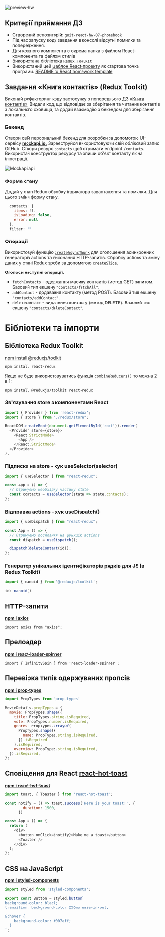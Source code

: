![preview-hw](/preview.jpg)

## Критерії приймання ДЗ
- Створений репозиторій: `goit-react-hw-07-phonebook`
- Під час запуску коду завдання в консолі відсутні помилки та попередження.
- Для кожного компонента є окрема папка з файлом React-компонента та файлом стилів
- Використана бібліотека [`Redux Toolkit`](https://redux-toolkit.js.org/)
- Використаний цей
[шаблон React-проекту](https://github.com/goitacademy/react-homework-template#readme)
як стартова точка програми. [README to React homework template](/README.template.md)

## Завдання «Книга контактів» (Redux Toolkit)
Виконай рефакторинг коду застосунку з попереднього ДЗ [«Книга контактів»](https://github.com/Tasitaforme/goit-react-hw-06-phonebook). Видали код, що відповідає за зберігання та читання контактів з локального сховища, та додай взаємодію з бекендом для зберігання контактів.


### Бекенд
Створи свій персональний бекенд для розробки за допомогою UI-сервісу [**mockapi.io.**](https://mockapi.io/) Зареєструйся використовуючи свій обліковий запис GitHub. Створи ресурс `contacts` щоб отримати endpoint `/contacts`. Використай конструктор ресурсу та опиши об'єкт контакту як на ілюстрації.

<img src="./api.png" alt="Mockapi api" max-width="400" />

### Форма стану
Додай у стан Redux обробку індикатора завантаження та помилки. Для цього зміни форму стану.

```js
  contacts: {
    items: [],
    isLoading: false,
    error: null
  },
  filter: ""
```

### Операції
Використовуй функцію [`createAsyncThunk`](https://redux-toolkit.js.org/api/createAsyncThunk) для оголошення асинхронних генераторів actions та виконання HTTP-запитів. Обробку actions  та зміну даних у стані Redux зроби за допомогою [`createSlice`](https://redux-toolkit.js.org/api/createSlice).

**Оголоси наступні операції:**

- `fetchContacts` - одержання масиву контактів (метод GET) запитом. Базовий тип екшену `"contacts/fetchAll"`.
- `addContact` - додавання контакту (метод POST). Базовий тип екшену `"contacts/addContact"`.
- `deleteContact` - видалення контакту (метод DELETE). Базовий тип екшену `"contacts/deleteContact"`.

# Бібліотеки та імпорти

## Бібліотека Redux Toolkit
[npm install @reduxjs/toolkit](https://redux-toolkit.js.org/introduction/getting-started)

`npm install react-redux`

Якщо не буде використовуватись функція `combineReducers()` то можна 2 в 1:

`npm install @reduxjs/toolkit react-redux`


### Зв'язування store з компонентами React
```js
import { Provider } from 'react-redux';
import { store } from "./redux/store";

ReactDOM.createRoot(document.getElementById('root')).render(
  <Provider store={store}>
    <React.StrictMode>
      <App />
    </React.StrictMode>
  </Provider>
);
```
### Підписка на store - хук useSelector(selector)
```js
import { useSelector } from "react-redux";

const App = () => {
  // Отримуємо необхідну частину state
  const contacts = useSelector(state => state.contacts);
};
```
### Відправка actions - хук useDispatch()

```js
import { useDispatch } from "react-redux";

const App = () => {
  // Отримуємо посилання на функцію actions
  const dispatch = useDispatch();

  dispatch(deleteСontact(id));
};
```

### Генератор унікальних ідентифікаторів рядків для JS (в Redux Toolkit)

```js
import { nanoid } from '@reduxjs/toolkit';

id: nanoid()
```

## HTTP-запити 
[**npm i axios**](https://axios-http.com/)

`import axios from "axios";`

## Прелоадер
[**npm i  react-loader-spinner**](https://mhnpd.github.io/react-loader-spinner/)

`import { InfinitySpin } from 'react-loader-spinner';`


## Перевірка типів одержуваних пропсів
[**npm i prop-types**](https://www.npmjs.com/package/prop-types)

```js
import PropTypes from 'prop-types'

MovieDetails.propTypes = {
  movie: PropTypes.shape({
    title: PropTypes.string.isRequired,
    vote: PropTypes.number.isRequired,
    genres: PropTypes.arrayOf(
      PropTypes.shape({
        name: PropTypes.string.isRequired,
      }).isRequired
    ).isRequired,
    overview: PropTypes.string.isRequired,
  }).isRequired,
};
```

## Cповіщення для React [react-hot-toast](https://react-hot-toast.com/docs)
[**npm i react-hot-toast**](https://www.npmjs.com/package/react-hot-toast)

```js
import toast, { Toaster } from 'react-hot-toast';

const notify = () => toast.success('Here is your toast!', {
        duration: 1500,
      })

const App = () => {
  return (
    <div>
      <button onClick={notify}>Make me a toast</button>
      <Toaster />
    </div>
  );
};
```

## CSS на JavaScript
[**npm i styled-components**](https://www.npmjs.com/package/styled-components)

```js
import styled from 'styled-components';

export const Button = styled.button`
background-color: black;
transition: background-color 250ms ease-in-out;

&:hover {
    background-color: #007aff;
  }
`;
```